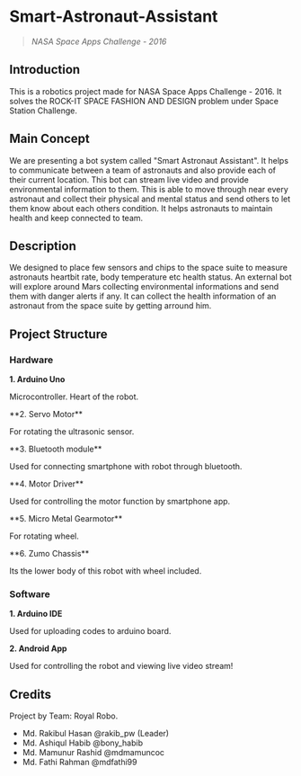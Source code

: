 # Smart-Astronaut-Assistant
>*NASA Space Apps Challenge - 2016*

## Introduction
This is a robotics project made for NASA Space Apps Challenge - 2016. It solves the ROCK-IT SPACE FASHION AND DESIGN problem under Space Station Challenge.
## Main Concept
We are presenting a bot system called "Smart Astronaut Assistant". It helps to communicate between a team of astronauts and also provide each of their current location. This bot can stream live video and provide environmental information to them. This is able to move through near every astronaut and collect their physical and mental status and send others to let them know about each others condition. It helps astronauts to maintain health and keep connected to team.
## Description
We designed to place few sensors and chips to the space suite to measure astronauts heartbit rate, body temperature etc health status. An external bot will explore around Mars collecting environmental informations and send them with danger alerts if any. It can collect the health information of an astronaut from the space suite by getting arround him.
## Project Structure
### Hardware&nbsp;
**1. Arduino Uno**
<p> Microcontroller. Heart of the robot. </p>
**2. Servo Motor**
<br /> <p> For rotating the ultrasonic sensor. </p>
**3. Bluetooth module**
<p> Used for connecting smartphone with robot through bluetooth. </p>
**4. Motor Driver**
<p> Used for controlling the motor function by smartphone app. </p>
**5. Micro Metal Gearmotor**
<p> For rotating wheel. </p>
**6. Zumo Chassis**
<p> Its the lower body of this robot with wheel included. </p>

### Software
**1. Arduino IDE** 
<br /> <p> Used for uploading codes to arduino board. </p>
**2. Android App**
<p> Used for controlling the robot and viewing live video stream! </p>

## Credits
Project by Team: Royal Robo.
* Md. Rakibul Hasan @rakib_pw (Leader)
* Md. Ashiqul Habib @bony_habib
* Md. Mamunur Rashid @mdmamuncoc
* Md. Fathi Rahman @mdfathi99
 

